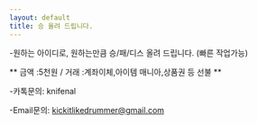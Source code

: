 ```yaml
---
layout: default
title: 승 올려 드립니다.
---
```


 -원하는 아이디로, 원하는만큼 승/패/디스 올려 드립니다. (빠른 작업가능)

 
  
  

** 금액 :5천원 / 거래 :계좌이체,아이템 매니아,상품권 등 선불 **

-카톡문의: knifenal

-Email문의: [kickitlikedrummer@gmail.com](mailto:kickitlikedrummer@gmail.com)
